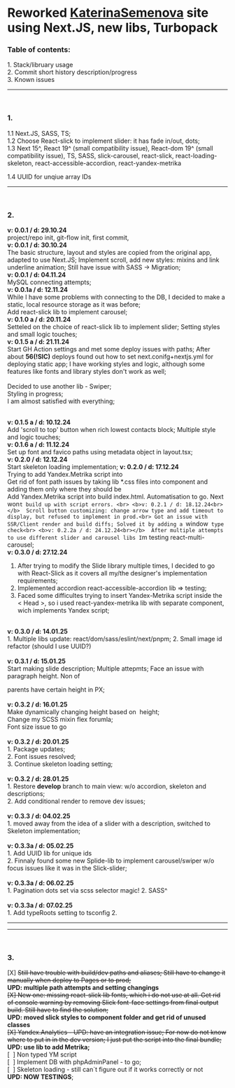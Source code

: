 <h1>Reworked <a href="https://katerinasemenova.ru"> KaterinaSemenova</a> site using Next.JS, new libs, Turbopack</h1>

<h3>Table of contents:</h3>
1. Stack/libruary usage<br>
2. Commit short history description/progress<br>
3. Known issues
<hr>
<br>
<h3> 1.</h3>
1.1 Next.JS, SASS, TS;<br>
1.2 Choose React-slick to implement slider: it has fade in/out, dots; <br>
1.3 Next 15^, React 19^ (small compatibility issue), React-dom 19^ (small compatibility issue), TS, SASS, slick-carousel, react-slick, react-loading-skeleton, react-accessible-accordion, react-yandex-metrika

1.4 UUID for unqiue array IDs

<hr>
<br>
<h3> 2.</h3>
<b>v: 0.0.1 / d: 29.10.24</b> <br>    
project/repo init, git-flow init, first commit,
<br>
<b>v: 0.0.1 / d: 30.10.24</b> <br>    
The basic structure, layout and styles are copied from the original app, adapted to use Next.JS;
Implement scroll, add new styles: mixins and link underline animation;
Still have issue with SASS -> Migration;
<br>  
<b>v: 0.0.1 / d: 04.11.24<br></b> 
MySQL connecting attempts;    <br>
<b>v: 0.0.1a / d: 12.11.24<br></b> 
While I have some problems with connecting to the DB, I decided to make a static, local resource storage as it was before;
<br>Add react-slick lib to implement carousel;
<br>
<b>v: 0.1.0 a / d: 20.11.24<br></b> 
Setteled on the choice of react-slick lib to implement slider;
Setting styles and small logic touches;
<br><b>v: 0.1.5 a / d: 21.11.24<br></b> 
Start GH Action settings and met some deploy issues with paths;
After about <b>56(!SIC)</b> deploys found out how to set next.conifg+nextjs.yml for deploying static app;
I have working styles and logic, although some features like fonts and library styles don't work as well;
<br><br>
Decided to use another lib - Swiper;<br>
Styling in progress;<br>
I am almost satisfied with everything;

<br><b>v: 0.1.5 a / d: 10.12.24<br></b> 
Add 'scroll to top' button when rich lowest contacts block;
Multiple style and logic touches;<br>
<b>v: 0.1.6 a / d: 11.12.24<br></b> 
Set up font and favico paths using metadata object in layout.tsx;<br>
<b>v: 0.2.0 / d: 12.12.24<br></b> 
Start skeleton loading implementation;
<b>v: 0.2.0 / d: 17.12.24<br></b> 
Trying to add Yandex.Metrika script into <Head><br>
Get rid of font path issues by taking lib *.css files into component and adding them only where they should be<br>
Add Yandex.Metrika script into build index.html. Automatisation to go.
Next won`t build up with script errors. <br>
<b>v: 0.2.1 / d: 18.12.24<br></b> 
Scroll button customizing: change arrow type and add timeout to display, but refused to implement in prod.<br>
Got an issue with SSR/Client render and build diffs; Solved it by adding a `window` type check<br>
<b>v: 0.2.2a / d: 24.12.24<br></b> 
After multiple attempts to use different slider and carousel libs I`m testing react-multi-carousel;<br>
<b>v: 0.3.0 / d: 27.12.24<br></b> 
1. After trying to modify the Slide library multiple times, I decided to go with React-Slick as it covers all my/the designer's implementation requirements;<br>
2. Implemented accordion react-accessible-accordion lib => testing;<br>
3. Faced some difficultes trying to insert Yandex-Metrika script inside the < Head >, so i used react-yandex-metrika lib with separate component, wich implements Yandex script;
<br>
<b>v: 0.3.0 / d: 14.01.25<br></b> 
1. Multiple libs update: react/dom/sass/eslint/next/pnpm;
2. Small image id refactor (should I use UUID?)<br>
<br><b>v: 0.3.1 / d: 15.01.25<br></b> 
Start making slide description; Multiple attepmts; Face an issue with paragraph height. Non of <p> parents have certain height in PX;<br>
<br><b>v: 0.3.2 / d: 16.01.25<br></b> 
Make dynamically changing height based on <Image> height;<br>
Change my SCSS mixin flex forumla;<br>
Font size issue to go<br>
<br><b>v: 0.3.2 / d: 20.01.25<br></b> 
1. Package updates;<br>
2. Font issues resolved;<br>
3. Continue skeleton loading setting;<br>
<br><b>v: 0.3.2 / d: 28.01.25<br></b> 
1. Restore <b>develop</b> branch to main view: w/o accordion, skeleton and descriptions;<br>
2. Add conditional render to remove dev issues;<br>
<br><b>v: 0.3.3 / d: 04.02.25<br></b> 
1. moved away from the idea of ​​a slider with a description, switched to Skeleton implementation;<br>
<br><b>v: 0.3.3a / d: 05.02.25<br></b> 
1. Add UUID lib for unique ids<br>
2. Finnaly found some new Splide-lib to implement carousel/swiper w/o focus issues like it was in the Slick-slider;<br>
<br><b>v: 0.3.3a / d: 06.02.25<br></b> 
1. Pagination dots set via scss selector magic!
2. SASS^<br>
<br><b>v: 0.3.3a / d: 07.02.25<br></b> 
1. Add typeRoots setting to tsconfig
2.
<br>
<hr>
<hr>
<br>
<h3> 3.</h3>
[X] <del>Still have trouble with build/dev paths and aliases; Still have to change it manually when deploy to Pages or to prod;</del><br>
<b>UPD: multiple path attempts and setting changings</b><br>
<del>[X] New one: missing react-slick lib fonts, which i do not use at all. Get rid of console warning by removing Slick font-face settings from final output build. Still have to find the solution;</del><br>
<b>UPD: moved slick styles to component folder and get rid of unused classes</b><br>
<del>[X] Yandex.Analytics - UPD: have an integration issue; For now do not know where to put in in the dev version; I just put the script into the final bundle;</del><br>
<b>UPD: use lib to add Metrika;</b><br>
[&nbsp;&nbsp;] Non typed YM script<br>
[&nbsp;&nbsp;] Implement DB with phpAdminPanel - to go;<br>
[&nbsp;&nbsp;] Skeleton loading - still can`t figure out if it works correctly or not<br> <strong>UPD: NOW TESTINGS</strong>;<br>
